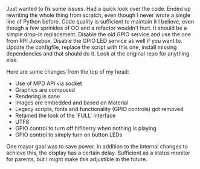 Just wanted to fix some issues. Had a quick look over the code. Ended up rewriting the whole thing from scratch, even though I never wrote a single line of Python before. 
Code quality is sufficient to maintain it I believe, even though a few sprinkles of OO and a refactor wouldn't hurt.
It should be a simple drop-in replacement. Disable the old GPIO service and use the one from RPI Jukebox. Disable the GPIO LED service as well if you want to. Update the configfile, replace the script with this one, install missing dependencies and that should do it.
Look at the original repo for anything else.

Here are some changes from the top of my head:

- Use of MPD API via socket
- Graphics are composed
- Rendering is sane
- Images are embedded and based on Material
- Legacy scripts, fonts and functionality (GPIO controls) got removed
- Retained the look of the 'FULL' interface
- UTF8
- GPIO control to turn off hifiberry when nothing is playing
- GPIO control to simply turn on button LEDs

One mayor goal was to save power. In addition to the internal changes to achieve this, the display has a certain delay. Sufficient as a status monitor for parents, but I might make this adjustible in the future.

